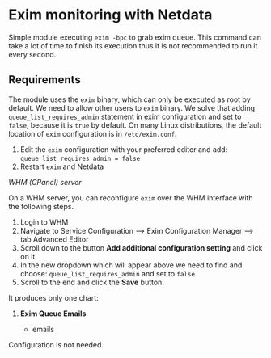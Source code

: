 <!--
title: "Exim monitoring with Netdata"
custom_edit_url: https://github.com/netdata/netdata/edit/master/collectors/python.d.plugin/exim/README.md
sidebar_label: "Exim"
-->

# Exim monitoring with Netdata

Simple module executing `exim -bpc` to grab exim queue.
This command can take a lot of time to finish its execution thus it is not recommended to run it every second.

## Requirements

The module uses the `exim` binary, which can only be executed as root by default. We need to allow other users to `exim` binary. We solve that adding `queue_list_requires_admin` statement in exim configuration and set to `false`, because it is `true` by default. On many Linux distributions, the default location of `exim` configuration is in `/etc/exim.conf`.

1. Edit the `exim` configuration with your preferred editor and add:
`queue_list_requires_admin = false`
2. Restart `exim` and Netdata

*WHM (CPanel) server*

On a WHM server, you can reconfigure `exim` over the WHM interface with the following steps.

1. Login to WHM
2. Navigate to Service Configuration --> Exim Configuration Manager --> tab Advanced Editor
3. Scroll down to the button **Add additional configuration setting** and click on it.
4. In the new dropdown which will appear above we need to find and choose:
`queue_list_requires_admin` and set to `false` 
5. Scroll to the end and click the **Save** button.

It produces only one chart:

1.  **Exim Queue Emails**

    -   emails

Configuration is not needed.




